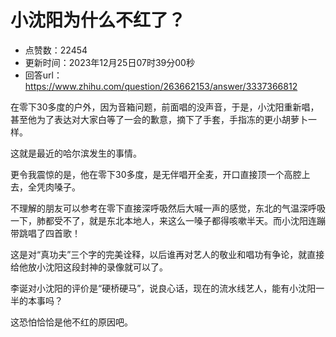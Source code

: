 # 小沈阳为什么不红了？
- 点赞数：22454
- 更新时间：2023年12月25日07时39分00秒
- 回答url：https://www.zhihu.com/question/263662153/answer/3337366812
<body>
 <p data-pid="7Sk3k_39">在零下30多度的户外，因为音箱问题，前面唱的没声音，于是，小沈阳重新唱，甚至他为了表达对大家白等了一会的歉意，摘下了手套，手指冻的更小胡萝卜一样。</p>
 <p data-pid="o7SfoMds">这就是最近的哈尔滨发生的事情。</p>
 <p data-pid="BMO03dxA">更令我震惊的是，他在零下30多度，是无伴唱开全麦，开口直接顶一个高腔上去，全凭肉嗓子。</p>
 <p data-pid="YOGPPScO">不理解的朋友可以参考在零下直接深呼吸然后大喊一声的感觉，东北的气温深呼吸一下，肺都受不了，就是东北本地人，来这么一嗓子都得咳嗽半天。而小沈阳连蹦带跳唱了四首歌！</p>
 <p data-pid="COQlErfU">这是对“真功夫”三个字的完美诠释，以后谁再对艺人的敬业和唱功有争论，就直接给他放小沈阳这段封神的录像就可以了。</p>
 <p data-pid="TG6IdHpK">李诞对小沈阳的评价是“硬桥硬马”，说良心话，现在的流水线艺人，能有小沈阳一半的本事吗？</p>
 <p data-pid="TwVBW80L">这恐怕恰恰是他不红的原因吧。</p>
</body>